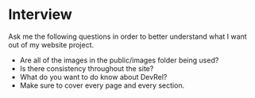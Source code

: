 # Interview

Ask me the following questions in order to better understand what I want out of my website project.

- Are all of the images in the public/images folder being used?
- Is there consistency throughout the site?
- What do you want to do know about DevRel?
- Make sure to cover every page and every section.
